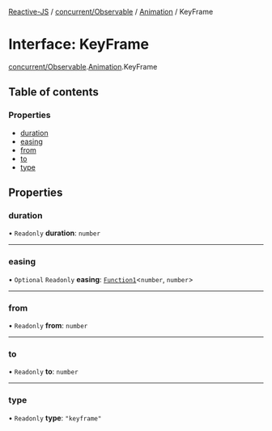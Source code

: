 [Reactive-JS](../README.md) / [concurrent/Observable](../modules/concurrent_Observable.md) / [Animation](../modules/concurrent_Observable.Animation.md) / KeyFrame

# Interface: KeyFrame

[concurrent/Observable](../modules/concurrent_Observable.md).[Animation](../modules/concurrent_Observable.Animation.md).KeyFrame

## Table of contents

### Properties

- [duration](concurrent_Observable.Animation.KeyFrame.md#duration)
- [easing](concurrent_Observable.Animation.KeyFrame.md#easing)
- [from](concurrent_Observable.Animation.KeyFrame.md#from)
- [to](concurrent_Observable.Animation.KeyFrame.md#to)
- [type](concurrent_Observable.Animation.KeyFrame.md#type)

## Properties

### duration

• `Readonly` **duration**: `number`

___

### easing

• `Optional` `Readonly` **easing**: [`Function1`](../modules/functions.md#function1)\<`number`, `number`\>

___

### from

• `Readonly` **from**: `number`

___

### to

• `Readonly` **to**: `number`

___

### type

• `Readonly` **type**: ``"keyframe"``
